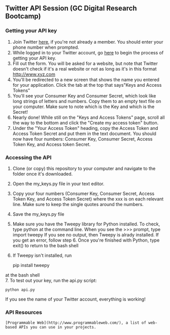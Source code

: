 ## Twitter API Session (GC Digital Research Bootcamp)

### Getting your API key

1. Join Twitter [here](https://twitter.com/signup?lang=en), if you're not already a member. You should enter your phone number when prompted. 
2. While logged in to your Twitter account, go [here](https://dev.twitter.com/apps/new) to begin the process of getting your API key.
3. Fill out the form. You will be asked for a website, but note that Twitter doesn't check if it's a real website or not as long as it's in this format http://www.xyz.com
4. You'll be redirected to a new screen that shows the name you entered for your application. Click the tab at the top that says"Keys and Access Tokens"
5. You'll see your Consumer Key and Consumer Secret, which look like long strings of letters and numbers. Copy them to an empty text file on your computer. Make sure to note which is the Key and which is the Secret!
6. Nearly done! While still on the "Keys and Access Tokens" page, scroll all the way to the bottom and click the "Create my access token" button.
7. Under the "Your Access Token" heading, copy the Access Token and Access Token Secret and put them in the text document. You should now  have four numbers: Consumer Key, Consumer Secret, Access Token Key, and Access token Secret.

### Accessing the API

1. Clone (or copy) this repository to your computer and navigate to the folder once it's downloaded.  
2. Open the my_keys.py file in your text editor.  
3. Copy your four numbers (Consumer Key, Consumer Secret, Access Token Key, and Access Token Secret) where the xxx is on each relevant line. Make sure to keep the single quotes around the numbers.  
4. Save the my_keys.py file
5. Make sure you have the Tweepy library for Python installed. To check, type
    python
at the command line. When you see the >>> prompt, type
    import tweepy
If you see no output, then Tweepy is alrady installed. If you get an error, follow step 6. Once you're finished with Python, type
    exit()
to return to the bash shell  
6. If Tweepy isn't installed, run

	pip install tweepy

at the bash shell  
7. To test out your key, run the api.py script:

	python api.py

If you see the name of your Twitter account, everything is working!




### API Resources

	[Programmable Web](http://www.programmableweb.com/), a list of web-based APIs you can use in your projects.
